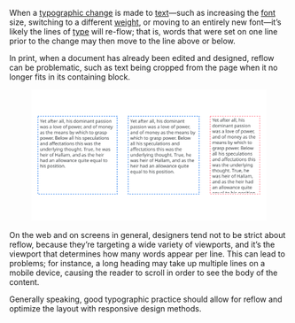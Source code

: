 When a [typographic change](/glossary/typography) is made to [text](/glossary/text_copy)—such as increasing the [font](/glossary/font) size, switching to a different [weight](/glossary/weight), or moving to an entirely new font—it’s likely the lines of [type](/glossary/type) will re-flow; that is, words that were set on one line prior to the change may then move to the line above or below.

In print, when a document has already been edited and designed, reflow can be problematic, such as text being cropped from the page when it no longer fits in its containing block.

<figure>

![Three text boxes of different widths. The second box is narrower than the first and therefore words have moved down to new lines. The third box is very narrow and the bottom line of text has disappeared outside of the frame.](images/thumbnail.svg)

</figure>

On the web and on screens in general, designers tend not to be strict about reflow, because they’re targeting a wide variety of viewports, and it’s the viewport that determines how many words appear per line. This can lead to problems; for instance, a long heading may take up multiple lines on a mobile device, causing the reader to scroll in order to see the body of the content.

Generally speaking, good typographic practice should allow for reflow and optimize the layout with responsive design methods.
